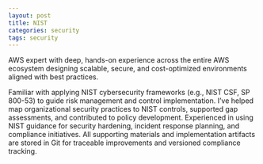 ```yaml
---
layout: post
title: NIST
categories: security
tags: security
---
```


AWS expert with deep, hands-on experience across the entire AWS ecosystem designing scalable, secure, and cost-optimized environments aligned with best practices.

<!--more-->

Familiar with applying NIST cybersecurity frameworks (e.g., NIST CSF, SP 800-53) to guide risk management and control implementation. I’ve helped map organizational security practices to NIST controls, supported gap assessments, and contributed to policy development. Experienced in using NIST guidance for security hardening, incident response planning, and compliance initiatives. All supporting materials and implementation artifacts are stored in Git for traceable improvements and versioned compliance tracking.
